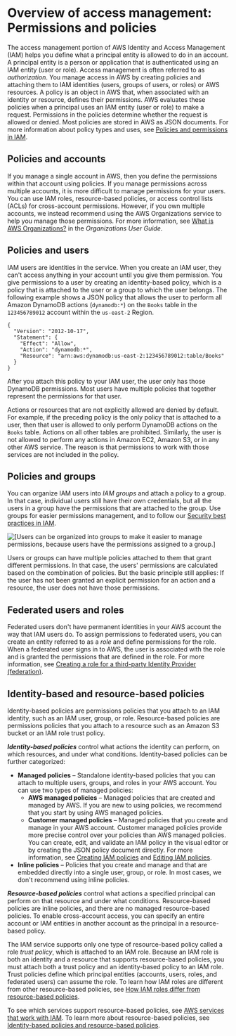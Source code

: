 # Overview of access management: Permissions and policies<a name="introduction_access-management"></a>

The access management portion of AWS Identity and Access Management \(IAM\) helps you define what a principal entity is allowed to do in an account\. A principal entity is a person or application that is authenticated using an IAM entity \(user or role\)\. Access management is often referred to as *authorization*\. You manage access in AWS by creating policies and attaching them to IAM identities \(users, groups of users, or roles\) or AWS resources\. A policy is an object in AWS that, when associated with an identity or resource, defines their permissions\. AWS evaluates these policies when a principal uses an IAM entity \(user or role\) to make a request\. Permissions in the policies determine whether the request is allowed or denied\. Most policies are stored in AWS as JSON documents\. For more information about policy types and uses, see [Policies and permissions in IAM](access_policies.md)\.

## Policies and accounts<a name="intro-access-accounts"></a>

If you manage a single account in AWS, then you define the permissions within that account using policies\. If you manage permissions across multiple accounts, it is more difficult to manage permissions for your users\. You can use IAM roles, resource\-based policies, or access control lists \(ACLs\) for cross\-account permissions\. However, if you own multiple accounts, we instead recommend using the AWS Organizations service to help you manage those permissions\. For more information, see [What is AWS Organizations?](https://docs.aws.amazon.com/organizations/latest/userguide/orgs_introduction.html) in the *Organizations User Guide*\.

## Policies and users<a name="intro-access-users"></a>

IAM users are identities in the service\. When you create an IAM user, they can't access anything in your account until you give them permission\. You give permissions to a user by creating an identity\-based policy, which is a policy that is attached to the user or a group to which the user belongs\. The following example shows a JSON policy that allows the user to perform all Amazon DynamoDB actions \(`dynamodb:*`\) on the `Books` table in the `123456789012` account within the `us-east-2` Region\.

```
{
  "Version": "2012-10-17",
  "Statement": {
    "Effect": "Allow",
    "Action": "dynamodb:*",
    "Resource": "arn:aws:dynamodb:us-east-2:123456789012:table/Books"
  }
}
```

 After you attach this policy to your IAM user, the user only has those DynamoDB permissions\. Most users have multiple policies that together represent the permissions for that user\.

Actions or resources that are not explicitly allowed are denied by default\. For example, if the preceding policy is the only policy that is attached to a user, then that user is allowed to only perform DynamoDB actions on the `Books` table\. Actions on all other tables are prohibited\. Similarly, the user is not allowed to perform any actions in Amazon EC2, Amazon S3, or in any other AWS service\. The reason is that permissions to work with those services are not included in the policy\. 

## Policies and groups<a name="intro-access-groups"></a>

You can organize IAM users into *IAM groups* and attach a policy to a group\. In that case, individual users still have their own credentials, but all the users in a group have the permissions that are attached to the group\. Use groups for easier permissions management, and to follow our [Security best practices in IAM](best-practices.md)\. 

![\[Users can be organized into groups to make it easier to manage permissions, because users have the permissions assigned to a group.\]](http://docs.aws.amazon.com/IAM/latest/UserGuide/images/iam-intro-users-and-groups.diagram.png)

Users or groups can have multiple policies attached to them that grant different permissions\. In that case, the users' permissions are calculated based on the combination of policies\. But the basic principle still applies: If the user has not been granted an explicit permission for an action and a resource, the user does not have those permissions\. 

## Federated users and roles<a name="intro-access-roles"></a>

Federated users don't have permanent identities in your AWS account the way that IAM users do\. To assign permissions to federated users, you can create an entity referred to as a *role* and define permissions for the role\. When a federated user signs in to AWS, the user is associated with the role and is granted the permissions that are defined in the role\. For more information, see [Creating a role for a third\-party Identity Provider \(federation\)](id_roles_create_for-idp.md)\.

## Identity\-based and resource\-based policies<a name="intro-access-resource-based-policies"></a>

Identity\-based policies are permissions policies that you attach to an IAM identity, such as an IAM user, group, or role\. Resource\-based policies are permissions policies that you attach to a resource such as an Amazon S3 bucket or an IAM role trust policy\.

***Identity\-based policies*** control what actions the identity can perform, on which resources, and under what conditions\. Identity\-based policies can be further categorized:
+ **Managed policies** – Standalone identity\-based policies that you can attach to multiple users, groups, and roles in your AWS account\. You can use two types of managed policies: 
  + **AWS managed policies** – Managed policies that are created and managed by AWS\. If you are new to using policies, we recommend that you start by using AWS managed policies\.
  + **Customer managed policies** – Managed policies that you create and manage in your AWS account\. Customer managed policies provide more precise control over your policies than AWS managed policies\. You can create, edit, and validate an IAM policy in the visual editor or by creating the JSON policy document directly\. For more information, see [Creating IAM policies](access_policies_create.md) and [Editing IAM policies](access_policies_manage-edit.md)\.
+ **Inline policies** – Policies that you create and manage and that are embedded directly into a single user, group, or role\. In most cases, we don't recommend using inline policies\.

***Resource\-based policies*** control what actions a specified principal can perform on that resource and under what conditions\. Resource\-based policies are inline policies, and there are no managed resource\-based policies\. To enable cross\-account access, you can specify an entire account or IAM entities in another account as the principal in a resource\-based policy\.

The IAM service supports only one type of resource\-based policy called a role *trust policy*, which is attached to an IAM role\. Because an IAM role is both an identity and a resource that supports resource\-based policies, you must attach both a trust policy and an identity\-based policy to an IAM role\. Trust policies define which principal entities \(accounts, users, roles, and federated users\) can assume the role\. To learn how IAM roles are different from other resource\-based policies, see [How IAM roles differ from resource\-based policies](id_roles_compare-resource-policies.md)\.

To see which services support resource\-based policies, see [AWS services that work with IAM](reference_aws-services-that-work-with-iam.md)\. To learn more about resource\-based policies, see [Identity\-based policies and resource\-based policies](access_policies_identity-vs-resource.md)\.